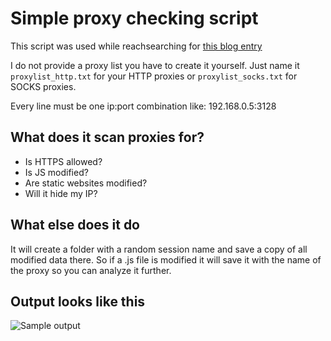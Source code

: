 # Simple proxy checking script

This script was used while reachsearching for [this blog entry](https://blog.haschek.at/post/fd854)

I do not provide a proxy list you have to create it yourself. Just name it ```proxylist_http.txt``` for your HTTP proxies or ```proxylist_socks.txt``` for SOCKS proxies.

Every line must be one ip:port combination like: 192.168.0.5:3128

## What does it scan proxies for?
- Is HTTPS allowed?
- Is JS modified?
- Are static websites modified?
- Will it hide my IP?

## What else does it do
It will create a folder with a random session name and save a copy of all modified data there.
So if a .js file is modified it will save it with the name of the proxy so you can analyze it further.


## Output looks like this
![Sample output](https://www.pictshare.net/store/3053269eb4.png)
